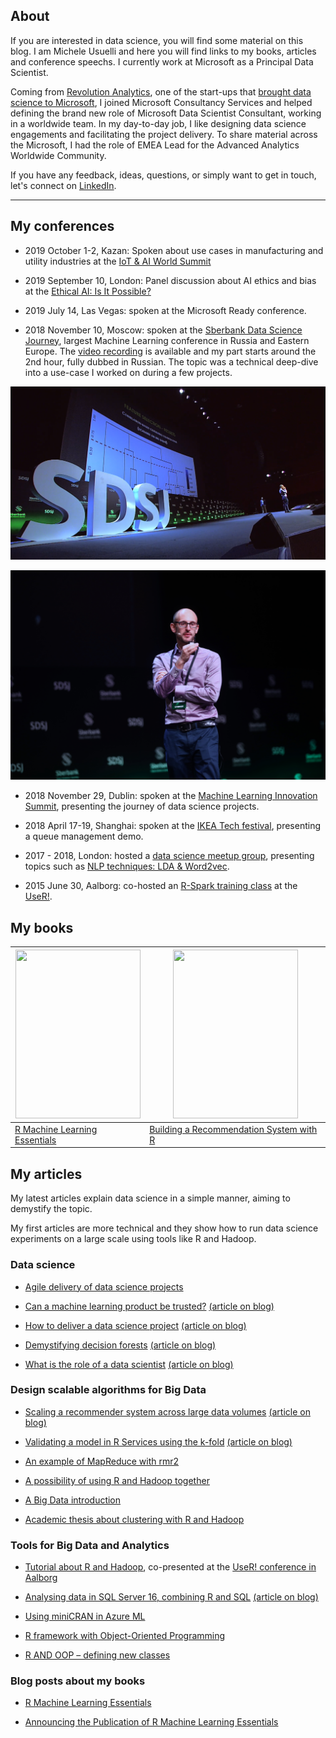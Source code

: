 
## About

If you are interested in data science, you will find some material on this blog. I am Michele Usuelli and here you will find links to my books, articles and conference speechs. I currently work at Microsoft as a Principal Data Scientist.

Coming from [Revolution Analytics](https://blog.revolutionanalytics.com/), one of the start-ups that [brought data science to Microsoft](https://www.zdnet.com/article/microsoft-finalizes-its-revolution-analytics-acquisition/), I joined Microsoft Consultancy Services and helped defining the brand new role of Microsoft Data Scientist Consultant, working in a worldwide team. In my day-to-day job, I like designing data science engagements and facilitating the project delivery. To share material across the Microsoft, I had the role of EMEA Lead for the Advanced Analytics Worldwide Community.

If you have any feedback, ideas, questions, or simply want to get in touch, let's connect on [LinkedIn](https://uk.linkedin.com/in/michele-usuelli-1b84b460).



---

## My conferences

- 2019 October 1-2, Kazan: Spoken about use cases in manufacturing and utility industries at the [IoT & AI World Summit](https://iotworldsummit.ru/en/program/)

- 2019 September 10, London: Panel discussion about AI ethics and bias at the [Ethical AI: Is It Possible?](https://binarydistrict.com/events/conference/development/ethical-ai-is-it-possible)

- 2019 July 14, Las Vegas: spoken at the Microsoft Ready conference.

- 2018 November 10, Moscow: spoken at the [Sberbank Data Science Journey](https://sdsj.sberbank.ai/ru/day), largest Machine Learning conference in Russia and Eastern Europe. The [video recording](https://fast.wistia.net/embed/iframe/9rfd8seq0m) is available and my part starts around the 2nd hour, fully dubbed in Russian. The topic was a technical deep-dive into a use-case I worked on during a few projects.

![alt text](https://raw.githubusercontent.com/micheleusuelli/micheleusuelli.github.io/master/pictures/sdsj-02.PNG "Logo Title Text 1")

![alt text](https://raw.githubusercontent.com/micheleusuelli/micheleusuelli.github.io/master/pictures/michele-sdsj.JPG "Logo Title Text 1")


- 2018 November 29, Dublin: spoken at the [Machine Learning Innovation Summit](https://www.theinnovationenterprise.com/summits/machine-learning-summit-dublin-2018/overview), presenting the journey of data science projects.

- 2018 April 17-19, Shanghai: spoken at the [IKEA Tech festival](https://berndhessbruegge.wixsite.com/ikea-tech-festival-2), presenting a queue management demo.

- 2017 - 2018, London: hosted a [data science meetup group](https://www.meetup.com/Data-Scienziati-of-London/), presenting topics such as [NLP techniques: LDA & Word2vec](https://www.meetup.com/Data-Scienziati-of-London/photos/28882192/).

- 2015 June 30, Aalborg: co-hosted an [R-Spark training class](https://github.com/micheleusuelli/RHadoop-tutorial) at the [UseR!](https://user2015.math.aau.dk/).



## My books

| <img src="https://www.packtpub.com/media/catalog/product/cache/e4d64343b1bc593f1c5348fe05efa4a6/7/7/7740os_mockupcover_normal.jpg" width="200" height="270" /> | <img src="https://www.packtpub.com/media/catalog/product/cache/ecd051e9670bd57df35c8f0b122d8aea/b/0/b03888_building20a20recommendation20system20with20r_.jpg" width="200" height="270" /> |
|---|---|
| [R Machine Learning Essentials](http://www.amazon.co.uk/Machine-Learning-Essentials-Michele-Usuelli/dp/178398774X) | [Building a Recommendation System with R](http://www.amazon.co.uk/Building-Recommendation-System-Suresh-Gorakala/dp/1783554495) |




## My articles

My latest articles explain data science in a simple manner, aiming to demystify the topic.

My first articles are more technical and they show how to run data science experiments on a large scale using tools like R and Hadoop.

### Data science

- [Agile delivery of data science projects](articles-html/dsscrum/dsscrum.md)

- [Can a machine learning product be trusted?](https://blogs.msdn.microsoft.com/data_insights_global_practice/2018/11/13/can-a-machine-learning-product-be-trusted/) [(article on blog)](https://micheleusuelli.github.io/articles-pdf/mltrust.pdf)

- [How to deliver a data science project](https://blogs.msdn.microsoft.com/data_insights_global_practice/2018/09/04/1055/) [(article on blog)](https://micheleusuelli.github.io/articles-pdf/dsdeliver.pdf)

- [Demystifying decision forests](https://blogs.msdn.microsoft.com/data_insights_global_practice/2017/08/11/demystifying-decision-forests/) [(article on blog)](articles-html/forest/forest.md)

- [What is the role of a data scientist](https://blogs.msdn.microsoft.com/data_insights_global_practice/2017/02/23/what-is-the-role-of-a-data-scientist/) [(article on blog)](https://micheleusuelli.github.io/articles-pdf/dsrole.pdf)



### Design scalable algorithms for Big Data

- [Scaling a recommender system across large data volumes](https://blogs.msdn.microsoft.com/data_insights_global_practice/2016/08/08/scaling-a-recommender-system-across-large-data-volumes/) [(article on blog)](https://micheleusuelli.github.io/articles-pdf/recommenderscale.pdf)

- [Validating a model in R Services using the k-fold](https://blogs.msdn.microsoft.com/data_insights_global_practice/2016/07/08/validating-a-model-in-r-services-using-the-k-fold-4/) [(article on blog)](https://micheleusuelli.github.io/articles-pdf/kfold.pdf)

- [An example of MapReduce with rmr2](http://www.r-bloggers.com/an-example-of-mapreduce-with-rmr2/)

- [A possibility of using R and Hadoop together](http://www.r-bloggers.com/a-possibility-for-use-r-and-hadoop-together/)

- [A Big Data introduction](http://www.r-bloggers.com/a-big-data-introduction/)

- [Academic thesis about clustering with R and Hadoop](https://www.politesi.polimi.it/bitstream/10589/77983/1/tesi.pdf)



### Tools for Big Data and Analytics

- [Tutorial about R and Hadoop](https://github.com/micheleusuelli/RHadoop-tutorial), co-presented at the [UseR! conference in Aalborg](https://user2015.math.aau.dk/index.html)

- [Analysing data in SQL Server 16, combining R and SQL](https://blogs.msdn.microsoft.com/data_insights_global_practice/2016/08/01/analysing-data-in-sql-server-16-combining-r-and-sql/) [(article on blog)](https://micheleusuelli.github.io/articles-pdf/rsql.pdf)

- [Using miniCRAN in Azure ML](http://www.r-bloggers.com/using-minicran-in-azure-ml/)

- [R framework with Object-Oriented Programming](http://www.r-bloggers.com/r-framework-with-object-oriented-programming/)

- [R AND OOP – defining new classes](http://www.r-bloggers.com/r-and-oop-defining-new-classes/)



### Blog posts about my books

- [R Machine Learning Essentials](http://www.r-bloggers.com/r-machine-learning-essentials/)

- [Announcing the Publication of R Machine Learning Essentials](http://www.r-bloggers.com/announcing-the-publication-of-r-machine-learning-essentials/)



